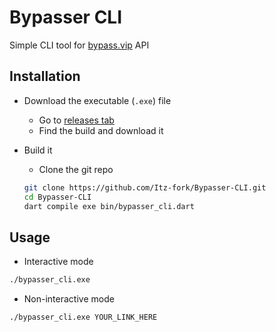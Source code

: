 # Bypasser CLI

Simple CLI tool for [bypass.vip](https://bypass.vip/) API

## Installation

- Download the executable (`.exe`) file
    - Go to [releases tab](https://github.com/Itz-fork/Bypasser-CLI/releases)
    - Find the build and download it

- Build it
    - Clone the git repo
    ```bash
    git clone https://github.com/Itz-fork/Bypasser-CLI.git
    cd Bypasser-CLI
    dart compile exe bin/bypasser_cli.dart
    ```

## Usage

- Interactive mode
```bash
./bypasser_cli.exe
```

- Non-interactive mode
```bash
./bypasser_cli.exe YOUR_LINK_HERE
```